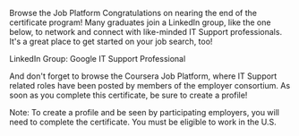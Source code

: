 Browse the Job Platform
Congratulations on nearing the end of the certificate program! Many graduates join a LinkedIn group, like the one below, to network and connect with like-minded IT Support professionals. It's a great place to get started on your job search, too!

LinkedIn Group: Google IT Support Professional

And don't forget to browse the Coursera Job Platform, where IT Support related roles have been posted by members of the employer consortium. As soon as you complete this certificate, be sure to create a profile!

Note: To create a profile and be seen by participating employers, you will need to complete the certificate. You must be eligible to work in the U.S.